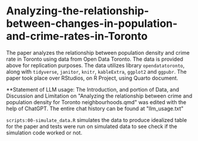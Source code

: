 # Analyzing-the-relationship-between-changes-in-population-and-crime-rates-in-Toronto

The paper analyzes the relationship between population density and crime rate in Toronto using data from Open Data Toronto. The data is provided above for replication purposes. The data utilizes library `opendatatoronto`, along with `tidyverse`, `janitor`, `knitr`, `kableExtra`, `ggplot2` and `ggpubr`. The paper took place over RStudios, on R Project, using Quarto document. 

**Statement of LLM usage: The Introduction, and portion of Data, and Discussion and Limitation on "Analyzing the relationship between crime and population density for Toronto neighbourhoods.qmd" was edited with the help of ChatGPT. The entire chat history can be found at "llm_usage.txt" 

`scripts:00-simulate_data.R` simulates the data to produce idealized table for the paper and tests were run on simulated data to see check if the simulation code worked or not. 